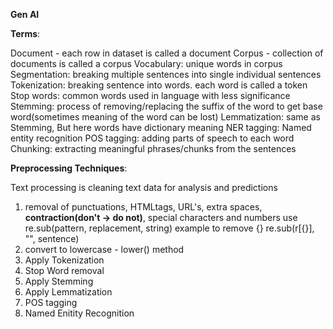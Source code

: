 **Gen AI**

**Terms**:

Document - each row in dataset is called a document
Corpus - collection of documents is called a corpus
Vocabulary: unique words in corpus
Segmentation: breaking multiple sentences into single individual sentences
Tokenization: breaking sentence into words. each word is called a token
Stop words: common words used in language with less significance
Stemming: process of removing/replacing the suffix of the word to get base word(sometimes meaning of the word can be lost)
Lemmatization: same as Stemming, But here words have dictionary meaning
NER tagging: Named entity recognition
POS tagging: adding parts of speech to each word
Chunking: extracting meaningful phrases/chunks from the sentences


**Preprocessing Techniques**:

Text processing is cleaning text data for analysis and predictions
  1. removal of punctuations, HTMLtags, URL's, extra spaces, **contraction(don't -> do not)**, special characters and numbers
      use re.sub(pattern, replacement, string)
      example to remove {} re.sub(r[\{\}], "", sentence)
  3. convert to lowercase - lower() method 
  4. Apply Tokenization
  5. Stop Word removal
  6. Apply Stemming
  7. Apply Lemmatization
  8. POS tagging
  9. Named Enitity Recognition
 
 




